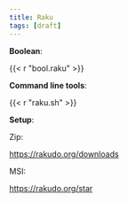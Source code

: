 ```yaml
---
title: Raku
tags: [draft]
---
```


**Boolean**:

{{< r "bool.raku" >}}

**Command line tools**:

{{< r "raku.sh" >}}

**Setup**:

Zip:

<https://rakudo.org/downloads>

MSI:

<https://rakudo.org/star>
